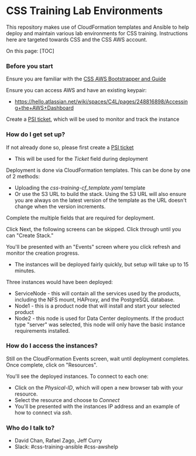 # CSS Training Lab Environments #

This repository makes use of CloudFormation templates and Ansible to help deploy and maintain various lab environments for CSS training. Instructions here are targeted towards CSS and the CSS AWS account.

On this page:
[TOC]

### Before you start ###
Ensure you are familiar with the [CSS AWS Bootstrapper and Guide](https://hello.atlassian.net/wiki/spaces/C4L/pages/248795907/CSS+AWS+Bootstrapper+and+Guide)

Ensure you can access AWS and have an existing keypair:
* https://hello.atlassian.net/wiki/spaces/C4L/pages/248816898/Accessing+the+AWS+Dashboard

Create a [PSI ticket](https://hello.atlassian.net/servicedesk/customer/portal/85/group/405/create/3405), which will be used to monitor and track the instance

### How do I get set up? ###
If not already done so, please first create a [PSI ticket](https://hello.atlassian.net/servicedesk/customer/portal/85/group/405/create/3405)
* This will be used for the *Ticket* field during deployment

Deployment is done via CloudFormation templates. This can be done by one of 2 methods:
* Uploading the *css-training-cf_template.yaml* template
* Or use the S3 URL to build the stack. Using the S3 URL will also ensure you are always on the latest version of the template as the URL doesn't change when the version increments.

Complete the multiple fields that are required for deployment.

Click Next, the following screens can be skipped. Click through until you can "Create Stack."

You'll be presented with an "Events" screen where you click refresh and monitor the creation progress.
* The instances will be deployed fairly quickly, but setup will take up to 15 minutes.

Three instances would have been deployed:
* ServiceNode - this will contain all the services used by the products, including the NFS mount, HAProxy, and the PostgreSQL database.
* Node1 - this is a product node that will install and start your selected product
* Node2 - this node is used for Data Center deployments.  If the product type "server" was selected, this node will only have the basic instance requirements installed.


### How do I access the instances? ###
Still on the CloudFormation Events screen, wait until deployment completes. Once complete, click on "Resources".

You'll see the deployed instances. To connect to each one:
* Click on the *Physical-ID*, which will open a new browser tab with your resource.
* Select the resource and choose to *Connect*
* You'll be presented with the instances IP address and an example of how to connect via *ssh*.


### Who do I talk to? ###
* David Chan, Rafael Zago, Jeff Curry
* Slack: #css-training-ansible #css-awshelp